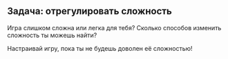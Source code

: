 ## Задача: отрегулировать сложность

Игра слишком сложна или легка для тебя? Сколько способов изменить сложность ты можешь найти?

Настраивай игру, пока ты не будешь доволен её сложностью!